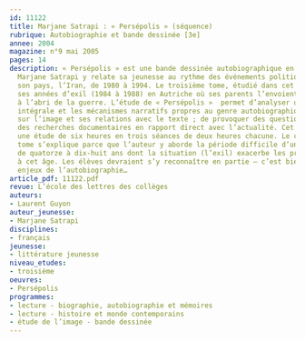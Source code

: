 ```yaml
---
id: 11122
title: Marjane Satrapi : « Persépolis » (séquence)
rubrique: Autobiographie et bande dessinée [3e] 
annee: 2004
magazine: n°9 mai 2005
pages: 14
description: « Persépolis » est une bande dessinée autobiographique en quatre tomes.
  Marjane Satrapi y relate sa jeunesse au rythme des événements politiques qui secouent
  son pays, l’Iran, de 1980 à 1994. Le troisième tome, étudié dans cet article, décrit
  ses années d’exil (1984 à 1988) en Autriche où ses parents l’envoient pour la mettre
  à l’abri de la guerre. L’étude de « Persépolis »  permet d’analyser une œuvre autobiographique
  intégrale et les mécanismes narratifs propres au genre autobiographique ; de travailler
  sur l’image et ses relations avec le texte ; de provoquer des questionnements et
  des recherches documentaires en rapport direct avec l’actualité. Cet article propose
  une étude de six heures en trois séances de deux heures chacune. Le choix du troisième
  tome s’explique parce que l’auteur y aborde la période difficile d’une jeune fille
  de quatorze à dix-huit ans dont la situation (l’exil) exacerbe les problèmes rencontrés
  à cet âge. Les élèves devraient s’y reconnaître en partie – c’est bien là l’un des
  enjeux de l’autobiographie…
article_pdf: 11122.pdf
revue: L’école des lettres des collèges
auteurs:
- Laurent Guyon
auteur_jeunesse:
- Marjane Satrapi
disciplines:
- français
jeunesse:
- littérature jeunesse
niveau_etudes:
- troisième
oeuvres:
- Persépolis
programmes:
- lecture - biographie, autobiographie et mémoires
- lecture - histoire et monde contemporains
- étude de l’image - bande dessinée
---
```


